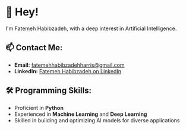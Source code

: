 # 👋 Hey!  
I'm Fatemeh Habibzadeh, with a deep interest in Artificial Intelligence. 

## 📫 Contact Me:
- **Email:** [fatemehhabibzadehharris@gmail.com](mailto:fatemehhabibzadehharris@gmail.com)  
- **LinkedIn:** [Fatemeh Habibzadeh on LinkedIn](https://www.linkedin.com/in/fatemeh-habibzadeh-harris-51764b340)  

## 🛠 Programming Skills:
- Proficient in **Python**  
- Experienced in **Machine Learning** and **Deep Learning**  
- Skilled in building and optimizing AI models for diverse applications  
